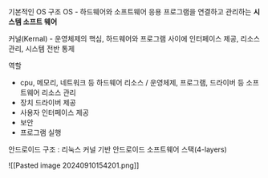 기본적인 OS 구조
OS - 하드웨어와 소프트웨어 응용 프로그램을 연결하고 관리하는 **시스템 소프트 웨어**

커널(Kernal) - 운영체제의 핵심, 하드웨어와 프로그램 사이에 인터페이스 제공, 리소스 관리, 시스템 전반 통제

역할
- cpu, 메모리, 네트워크 등 하드웨어 리소스 / 운영체제, 프로그램, 드라이버 등 소프트웨어 리소스 관리
- 장치 드라이버 제공
- 사용자 인터페이스 제공
- 보안 
- 프로그램 실행


안드로이드
구조 : 리눅스 커널 기반 안드로이드 소프트웨어 스택(4-layers)

![[Pasted image 20240910154201.png]]

